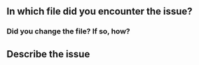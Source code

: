 ## In which file did you encounter the issue?

<!-- Please provide the full path to the file, to avoid ambiguity -->

### Did you change the file? If so, how?

<!-- A diff would be helpful; otherwise, a description -->

## Describe the issue

<!-- Please be specific. Copying and pasting your invocation and the entire
output is often helpful. -->

